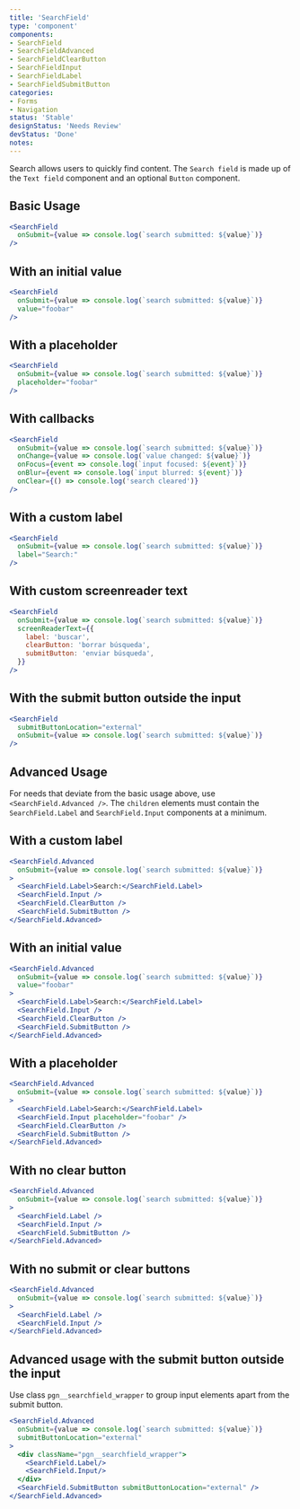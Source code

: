```yaml
---
title: 'SearchField'
type: 'component'
components:
- SearchField
- SearchFieldAdvanced
- SearchFieldClearButton
- SearchFieldInput
- SearchFieldLabel
- SearchFieldSubmitButton
categories:
- Forms
- Navigation
status: 'Stable'
designStatus: 'Needs Review'
devStatus: 'Done'
notes:
---
```


Search allows users to quickly find content. The ``Search field`` is made up of the ``Text field`` component and an optional ``Button`` component.

## Basic Usage

```jsx live
<SearchField
  onSubmit={value => console.log(`search submitted: ${value}`)}
/>
```

## With an initial value

```jsx live
<SearchField
  onSubmit={value => console.log(`search submitted: ${value}`)}
  value="foobar"
/>
```

## With a placeholder

```jsx live
<SearchField
  onSubmit={value => console.log(`search submitted: ${value}`)}
  placeholder="foobar"
/>
```

## With callbacks

```jsx live
<SearchField
  onSubmit={value => console.log(`search submitted: ${value}`)}
  onChange={value => console.log(`value changed: ${value}`)}
  onFocus={event => console.log(`input focused: ${event}`)}
  onBlur={event => console.log(`input blurred: ${event}`)}
  onClear={() => console.log('search cleared')}
/>
```

## With a custom label

```jsx live
<SearchField
  onSubmit={value => console.log(`search submitted: ${value}`)}
  label="Search:"
/>
```

## With custom screenreader text

```jsx live
<SearchField
  onSubmit={value => console.log(`search submitted: ${value}`)}
  screenReaderText={{
    label: 'buscar',
    clearButton: 'borrar búsqueda',
    submitButton: 'enviar búsqueda',
  }}
/>
```

## With the submit button outside the input

```jsx live
<SearchField
  submitButtonLocation="external"
  onSubmit={value => console.log(`search submitted: ${value}`)}
/>
```

## Advanced Usage

For needs that deviate from the basic usage above, use `<SearchField.Advanced />`. The `children` elements must contain the `SearchField.Label` and `SearchField.Input` components at a minimum.

## With a custom label

```jsx live
<SearchField.Advanced
  onSubmit={value => console.log(`search submitted: ${value}`)}
>
  <SearchField.Label>Search:</SearchField.Label>
  <SearchField.Input />
  <SearchField.ClearButton />
  <SearchField.SubmitButton />
</SearchField.Advanced>
```

## With an initial value

```jsx live
<SearchField.Advanced
  onSubmit={value => console.log(`search submitted: ${value}`)}
  value="foobar"
>
  <SearchField.Label>Search:</SearchField.Label>
  <SearchField.Input />
  <SearchField.ClearButton />
  <SearchField.SubmitButton />
</SearchField.Advanced>
```

## With a placeholder

```jsx live
<SearchField.Advanced
  onSubmit={value => console.log(`search submitted: ${value}`)}
>
  <SearchField.Label>Search:</SearchField.Label>
  <SearchField.Input placeholder="foobar" />
  <SearchField.ClearButton />
  <SearchField.SubmitButton />
</SearchField.Advanced>
```

## With no clear button

```jsx live
<SearchField.Advanced
  onSubmit={value => console.log(`search submitted: ${value}`)}
>
  <SearchField.Label />
  <SearchField.Input />
  <SearchField.SubmitButton />
</SearchField.Advanced>
```

## With no submit or clear buttons

```jsx live
<SearchField.Advanced
  onSubmit={value => console.log(`search submitted: ${value}`)}
>
  <SearchField.Label />
  <SearchField.Input />
</SearchField.Advanced>
```

## Advanced usage with the submit button outside the input

Use class `pgn__searchfield_wrapper` to group input elements apart from the submit button.

```jsx live
<SearchField.Advanced
  onSubmit={value => console.log(`search submitted: ${value}`)}
  submitButtonLocation="external"
>
  <div className="pgn__searchfield_wrapper">
    <SearchField.Label/>
    <SearchField.Input/>
  </div>
  <SearchField.SubmitButton submitButtonLocation="external" />
</SearchField.Advanced>
```
